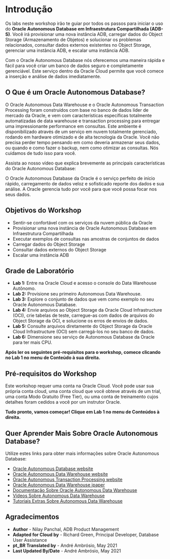 # Introdução

Os labs neste workshop irão te guiar por todos os passos para iniciar o uso do **Oracle Autonomous Database em Infraestrutura Compartilhada (ADB-S)**. Você irá provisionar uma nova instância ADB, carregar dados do Object Storage (Armazenamento de Objetos) e solucionar os problemas relacionados, consultar dados externos existentes no Object Storage, gerenciar uma instância ADB, e escalar uma instância ADB.

Com o Oracle Autonomous Database nós oferecemos uma maneira rápida e fácil para você criar um banco de dados seguro e completamente gerenciável. Este serviço dentro da Oracle Cloud permite que você comece a inserção e análise de dados imediatamente.

## O Que é um Oracle Autonomous Database?
O Oracle Autonomous Data Warehouse e o Oracle Autonomous Transaction Processing foram construídos com base no banco de dados líder de mercado da Oracle, e vem com características específicas totalmente automatizadas de data warehouse e transaction processing para entregar uma impressionante performance em consultas. Este ambiente é disponibilizado através de um serviço em nuvem totalmente gerenciado, rodando em hardware otimizado e de alta tecnologia da Oracle. Você não precisa perder tempo pensando em como deveria armazenar seus dados, ou quando e como fazer o backup, nem como otimizar as consultas. Nós cuidamos de tudo isso para você.

Assista ao nosso vídeo que explica brevemente as principais características do Oracle Autonomous Database:

[](youtube:c-DUIePFKco)

O Oracle Autonomous Database da Oracle é o serviço perfeito de início rápido, carregamento de dados veloz e sofisticado reporte dos dados e sua análise. A Oracle gerencia tudo por você para que você possa focar nos seus dados.

## Objetivos do Workshop
- Sentir-se confortável com os serviços da nuvem pública da Oracle
- Provisionar uma nova instância de Oracle Autonomous Database em Infraestrutura Compartilhada
- Executar exemplos de consultas nas amostras de conjuntos de dados
- Carregar dados do Object Storage
- Consultar dados externos do Object Storage
- Escalar uma instância ADB

## Grade de Laboratório
- **Lab 1:** Entre na Oracle Cloud e acesso o console do Data Warehouse Autônomo.
- **Lab 2:** Provisione seu primeiro Autonomous Data Warehouse.
- **Lab 3:** Explore o conjunto de dados que vem como exemplo no seu Oracle Autonomous Database.
- **Lab 4:** Envie arquivos ao Object Storage da Oracle Cloud Infrastructure (OCI), crie tabelas de teste, carregue-as com dados de arquivos do Object Storage da OCI, e solucione os erros de envios de dados.
- **Lab 5:** Consulte arquivos diretamente do Object Storage da Oracle Cloud Infrastructure (OCI) sem carregá-los no seu banco de dados.
- **Lab 6:** Dimensione seu serviço de Autonomous Database da Oracle para ter mais CPU.

**Após ler os seguintes pré-requisitos para o workshop, comece clicando no Lab 1 no menu de Conteúdo à sua direita.**

## Pré-requisitos do Workshop
Este workshop requer uma conta na Oracle Cloud. Você pode usar sua própria conta cloud, uma conta cloud que você obteve através de um trial, uma conta Modo Gratuito (Free Tier), ou uma conta de treinamento cujos detalhes foram cedidos a você por um instrutor Oracle.

**Tudo pronto, vamos começar! Clique em Lab 1 no menu de Conteúdos à direita.**

## Quer Aprender Mais Sobre Oracle Autonomous Database?

Utilize estes links para obter mais informações sobre Oracle Autonomous Database:

- <a href="https://www.oracle.com/database/autonomous-database.html" target="\_blank">Oracle Autonomous Database website</a>
- <a href="https://www.oracle.com/database/adw-cloud.html" target="\_blank">Oracle Autonomous Data Warehouse website</a>
- <a href="https://www.oracle.com/database/atp-cloud.html" target="\_blank">Oracle Autonomous Transaction Processing website</a>
- <a href="http://www.oracle.com/us/products/database/autonomous-dw-cloud-ipaper-3938921.pdf" target="\_blank">Oracle Autonomous Data Warehouse ipaper</a>
- <a href="https://docs.oracle.com/en/cloud/paas/autonomous-data-warehouse-cloud/index.html" target="\_blank">Documentação Sobre Oracle Autonomous Data Warehouse</a>
- <a href="https://docs.oracle.com/en/cloud/paas/autonomous-data-warehouse-cloud/videos.html" target="\_blank">Vídeos Sobre Autonomous Data Warehouse</a>
- <a href="https://docs.oracle.com/en/cloud/paas/autonomous-data-warehouse-cloud/tutorials.html" target="\_blank">Tutoriais Extras Sobre Autonomous Data Warehouse</a>

## Agradecimentos

- **Author** - Nilay Panchal, ADB Product Management
- **Adapted for Cloud by** - Richard Green, Principal Developer, Database User Assistance
- **pt_BR Translated by** - André Ambrósio, May 2021
- **Last Updated By/Date** - André Ambrósio, May 2021
